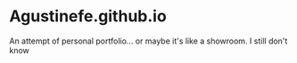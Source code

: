 # Agustinefe.github.io
An attempt of personal portfolio... or maybe it's like a showroom. I still don't know
